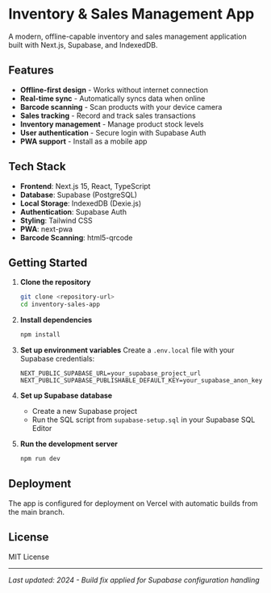 # Inventory & Sales Management App

A modern, offline-capable inventory and sales management application built with Next.js, Supabase, and IndexedDB.

## Features

- **Offline-first design** - Works without internet connection
- **Real-time sync** - Automatically syncs data when online
- **Barcode scanning** - Scan products with your device camera
- **Sales tracking** - Record and track sales transactions
- **Inventory management** - Manage product stock levels
- **User authentication** - Secure login with Supabase Auth
- **PWA support** - Install as a mobile app

## Tech Stack

- **Frontend**: Next.js 15, React, TypeScript
- **Database**: Supabase (PostgreSQL)
- **Local Storage**: IndexedDB (Dexie.js)
- **Authentication**: Supabase Auth
- **Styling**: Tailwind CSS
- **PWA**: next-pwa
- **Barcode Scanning**: html5-qrcode

## Getting Started

1. **Clone the repository**
   ```bash
   git clone <repository-url>
   cd inventory-sales-app
   ```

2. **Install dependencies**
   ```bash
   npm install
   ```

3. **Set up environment variables**
   Create a `.env.local` file with your Supabase credentials:
   ```
   NEXT_PUBLIC_SUPABASE_URL=your_supabase_project_url
   NEXT_PUBLIC_SUPABASE_PUBLISHABLE_DEFAULT_KEY=your_supabase_anon_key
   ```

4. **Set up Supabase database**
   - Create a new Supabase project
   - Run the SQL script from `supabase-setup.sql` in your Supabase SQL Editor

5. **Run the development server**
   ```bash
   npm run dev
   ```

## Deployment

The app is configured for deployment on Vercel with automatic builds from the main branch.

## License

MIT License

---

*Last updated: 2024 - Build fix applied for Supabase configuration handling*
